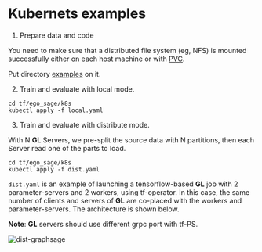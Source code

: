 # Kubernets examples

1. Prepare data and code

You need to make sure that a distributed file system (eg, NFS) is mounted successfully either on each host machine or with [PVC](https://kubernetes.io/docs/concepts/storage/persistent-volumes/#persistentvolumeclaims).

Put directory [examples](../../../../../graphlearn/examples/) on it.

2. Train and evaluate with local mode.

```shell
cd tf/ego_sage/k8s
kubectl apply -f local.yaml
```

3. Train and evaluate with distribute mode.

With N **GL** Servers, we pre-split the source data with N partitions, then each Server read one of the parts to load.

```shell
cd tf/ego_sage/k8s
kubectl apply -f dist.yaml
```

`dist.yaml` is an example of launching a tensorflow-based **GL** job with 2 parameter-servers and 2 workers, using tf-operator. In this case, the same number of clients and servers of **GL** are co-placed with the workers and parameter-servers. The architecture is shown below.

**Note**: **GL** servers should use different grpc port with tf-PS.


![dist-graphsage](../../../images/dist-graphsage.png)
